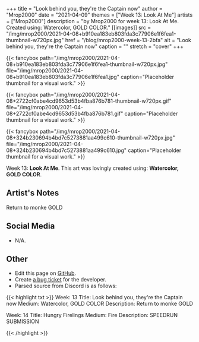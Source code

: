 +++
title =       "Look behind you, they're the Captain now"
author =      "Mrop2000"
date =        "2021-04-09"
themes =      ["Week 13: Look At Me"]
artists =     ["Mrop2000"]
description = "by Mrop2000 for week 13: Look At Me. Created using: Watercolor, GOLD COLOR."
[[images]]
      src = "/img/mrop2000/2021-04-08+b910ea183eb803fda3c77906e1f6fea1-thumbnail-w720px.jpg"
      href = "/blog/mrop2000-week-13-2bfa"
      alt = "Look behind you, they're the Captain now"
      caption = ""
      stretch = "cover"
+++


{{< fancybox path="/img/mrop2000/2021-04-08+b910ea183eb803fda3c77906e1f6fea1-thumbnail-w720px.jpg" file="/img/mrop2000/2021-04-08+b910ea183eb803fda3c77906e1f6fea1.jpg" caption="Placeholder thumbnail for a visual work." >}}

{{< fancybox path="/img/mrop2000/2021-04-08+2722cf0abe4cd9653d53b4fba876b781-thumbnail-w720px.gif" file="/img/mrop2000/2021-04-08+2722cf0abe4cd9653d53b4fba876b781.gif" caption="Placeholder thumbnail for a visual work." >}}

{{< fancybox path="/img/mrop2000/2021-04-08+324b230694b4bd7c5273881aa499c610-thumbnail-w720px.jpg" file="/img/mrop2000/2021-04-08+324b230694b4bd7c5273881aa499c610.jpg" caption="Placeholder thumbnail for a visual work." >}}


Week 13: **Look At Me**. This art was lovingly created using: **Watercolor, GOLD COLOR**.

## Artist's Notes

Return to monke
GOLD

## Social Media

- N/A.

## Other

- Edit this page on [GitHub](https://github.com/teaminkling/web-refresh/edit/main/content/blog/mrop2000-week-13-2bfa.md).
- Create [a bug ticket](https://github.com/teaminkling/web-refresh/issues/new?assignees=&labels=bug&template=problem-report.md&title=) for the developer.
- Parsed source from Discord is as follows:

{{< highlight txt >}}
Week: 13
Title:  Look behind you, they're the Captain now
Medium: Watercolor, GOLD COLOR
Description: 
Return to monke
GOLD

Week: 14
Title: Hungry Firelings
Medium: Fire
Description: 
SPEEDRUN SUBMISSION

{{< /highlight >}}